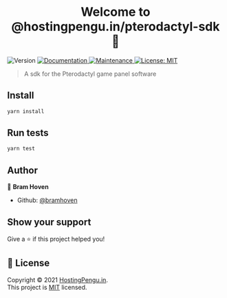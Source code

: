<h1 align="center">Welcome to @hostingpengu.in/pterodactyl-sdk 👋</h1>
<p>
  <img alt="Version" src="https://img.shields.io/badge/version-0.0.1-blue.svg?cacheSeconds=2592000" />
  <a href="https://github.com/HostingPenguin/pterodactyl-sdk#readme" target="_blank">
    <img alt="Documentation" src="https://img.shields.io/badge/documentation-yes-brightgreen.svg" />
  </a>
  <a href="https://github.com/HostingPenguin/pterodactyl-sdk/graphs/commit-activity" target="_blank">
    <img alt="Maintenance" src="https://img.shields.io/badge/Maintained%3F-yes-green.svg" />
  </a>
  <a href="https://github.com/HostingPenguin/pterodactyl-sdk/blob/master/LICENSE" target="_blank">
    <img alt="License: MIT" src="https://img.shields.io/github/license/HostingPenguin/pterodactyl-sdk" />
  </a>
</p>

> A sdk for the Pterodactyl game panel software

## Install

```sh
yarn install
```

## Run tests

```sh
yarn test
```

## Author

👤 **Bram Hoven**

* Github: [@bramhoven](https://github.com/bramhoven)

## Show your support

Give a ⭐️ if this project helped you!

## 📝 License

Copyright © 2021 [HostingPengu.in](https://github.com/HostingPenguin).<br />
This project is [MIT](https://github.com/HostingPenguin/pterodactyl-sdk/blob/master/LICENSE) licensed.
